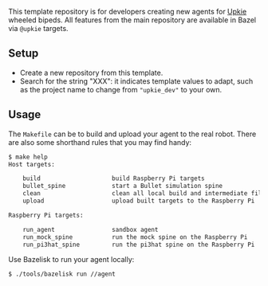 This template repository is for developers creating new agents for [Upkie](https://github.com/tasts-robots/upkie) wheeled bipeds. All features from the main repository are available in Bazel via `@upkie` targets.

## Setup

- Create a new repository from this template.
- Search for the string "XXX": it indicates template values to adapt, such as the project name to change from ``"upkie_dev"`` to your own.

## Usage

The `Makefile` can be to build and upload your agent to the real robot. There are also some shorthand rules that you may find handy:

```bash
$ make help
Host targets:

    build                    build Raspberry Pi targets
    bullet_spine             start a Bullet simulation spine
    clean                    clean all local build and intermediate files
    upload                   upload built targets to the Raspberry Pi

Raspberry Pi targets:

    run_agent                sandbox agent
    run_mock_spine           run the mock spine on the Raspberry Pi
    run_pi3hat_spine         run the pi3hat spine on the Raspberry Pi
```

Use Bazelisk to run your agent locally:

```bash
$ ./tools/bazelisk run //agent
```
